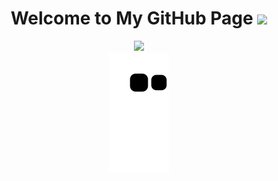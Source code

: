 <h1 align="center">
  Welcome to My GitHub Page
  <img src="https://media.giphy.com/media/hvRJCLFzcasrR4ia7z/giphy.gif" width="28">
</h1>


<div  align="center"> <img src="https://activity-graph.herokuapp.com/graph?username=ddozgur&theme=xcode" /></div>
<div  align="center"> <img src="https://github.com/ddozgur/ddozgur/blob/output/github-contribution-grid-snake.svg" /></div>
